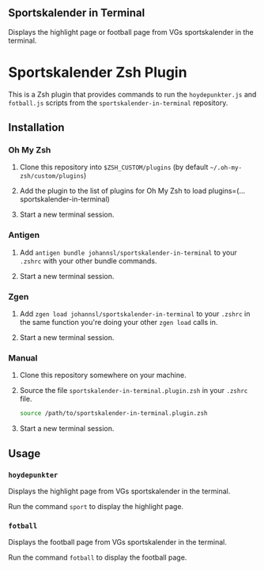 ## Sportskalender in Terminal

Displays the highlight page or football page from VGs sportskalender in the terminal.

# Sportskalender Zsh Plugin

This is a Zsh plugin that provides commands to run the `hoydepunkter.js` and `fotball.js` scripts from the `sportskalender-in-terminal` repository.

## Installation

### Oh My Zsh

1. Clone this repository into `$ZSH_CUSTOM/plugins` (by default `~/.oh-my-zsh/custom/plugins`)

2. Add the plugin to the list of plugins for Oh My Zsh to load
    plugins=(... sportskalender-in-terminal)

3. Start a new terminal session.

### Antigen

1. Add `antigen bundle johannsl/sportskalender-in-terminal` to your `.zshrc` with your other bundle commands.

2. Start a new terminal session.

### Zgen

1. Add `zgen load johannsl/sportskalender-in-terminal` to your `.zshrc` in the same function you're doing your other `zgen load` calls in.

2. Start a new terminal session.

### Manual

1. Clone this repository somewhere on your machine.

2. Source the file `sportskalender-in-terminal.plugin.zsh` in your `.zshrc` file.

    ```zsh
    source /path/to/sportskalender-in-terminal.plugin.zsh
    ```

3. Start a new terminal session.

## Usage

### `hoydepunkter`

Displays the highlight page from VGs sportskalender in the terminal.

Run the command `sport` to display the highlight page.

### `fotball`

Displays the football page from VGs sportskalender in the terminal.

Run the command `fotball` to display the football page.
